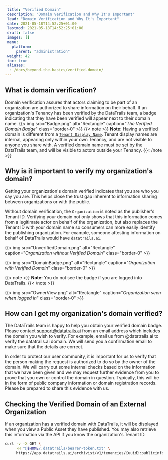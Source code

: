 ```yaml
---
 title: "Verified Domain"
 description: "Domain Verification and Why It's Important"
 lead: "Domain Verification and Why It's Important"
 date: 2021-05-18T14:52:25+01:00
 lastmod: 2021-05-18T14:52:25+01:00
 draft: false
 images: []
 menu:
   platform:
     parent: "administration"
 weight: 42
 toc: true
 aliases:
  - /docs/beyond-the-basics/verified-domain/
---
```


## What is domain verification?

Domain verification assures that actors claiming to be part of an organization are authorized to share information on their behalf. If an organization's Tenancy has been verified by the DataTrails team, a badge indicating that they have been verified will appear next to their domain name.
{{< img src="Badge.png" alt="Rectangle" caption="<em>The Verified Domain Badge</em>" class="border-0" >}}
{{< note >}}
**Note:** Having a verified domain is different from a [`Tenant Display Name`](/platform/administration/identity-and-access-management/#tenant-display-name). Tenant display names are internal, appearing only within your own Tenancy, and are not visible to anyone you share with. A verified domain name must be set by the DataTrails team, and will be visible to actors outside your Tenancy.
{{< /note >}}

## Why is it important to verify my organization's domain?

Getting your organization's domain verified indicates that you are who you say you are. This helps close the trust gap inherent to information sharing between organizations or with the public.

Without domain verification, the `Organization` is noted as the publisher's Tenant ID. Verifying your domain not only shows that this information comes from a legitimate actor on behalf of the organization, but also replaces the Tenant ID with your domain name so consumers can more easily identify the publishing organization. For example, someone attesting information on behalf of DataTrails would have `datatrails.ai`.

{{< img src="UnverifiedDomain.png" alt="Rectangle" caption="<em>Organization without Verified Domain</em>" class="border-0" >}}

{{< img src="DomainBadge.png" alt="Rectangle" caption="<em>Organization with Verified Domain</em>" class="border-0" >}}

{{< note >}}
**Note:** You do not see the badge if you are logged into DataTrails.
{{< /note >}}

{{< img src="OwnerView.png" alt="Rectangle" caption="<em>Organization seen when logged in</em>" class="border-0" >}}

## How can I get my organization's domain verified?

The DataTrails team is happy to help you obtain your verified domain badge. Please contact support@datatrails.ai from an email address which includes the domain you wish to verify. For example, email us from @datatrails.ai to verify the datatrails.ai domain. We will send you a confirmation email to make sure that the details are correct.

In order to protect our user community, it is important for us to verify that the person making the request is authorized to do so by the owner of the domain. We will carry out some internal checks based on the information that we have been given and we may request further evidence from you to prove that you own or control the domain in question. Typically, this will be in the form of public company information or domain registration records. Please be prepared to share this evidence with us.

## Checking the Verified Domain of an External Organization

If an organization has a verified domain with DataTrails, it will be displayed when you view a Public Asset they have published. You may also retrieve this information via the API if you know the organization's Tenant ID.

```bash
curl -v -X GET \
     -H "@$HOME/.datatrails/bearer-token.txt" \
     https://app.datatrails.ai/archivist/v1/tenancies/{uuid}:publicinfo
```
